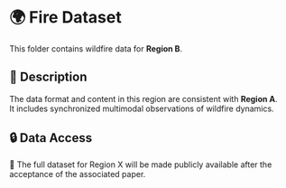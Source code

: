 # 🌍 Fire Dataset

This folder contains wildfire data for **Region B**.

## 📄 Description

The data format and content in this region are consistent with **Region A**.  
It includes synchronized multimodal observations of wildfire dynamics.

## 🔒 Data Access

🚧 The full dataset for Region X will be made publicly available after the acceptance of the associated paper.
